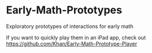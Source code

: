 # Early-Math-Prototypes
Exploratory prototypes of interactions for early math

If you want to quickly play them in an iPad app, check out https://github.com/Khan/Early-Math-Prototype-Player
